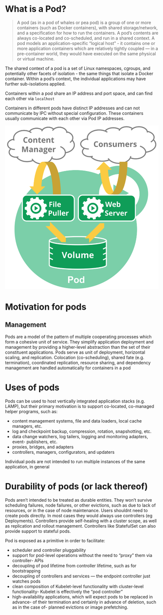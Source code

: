 # What is a Pod?

> A pod (as in a pod of whales or pea pod) is a group of one or more containers (such as Docker containers), with shared storage/network, and a specification for how to run the containers. A pod’s contents are always co-located and co-scheduled, and run in a shared context. A pod models an application-specific “logical host” - it contains one or more application containers which are relatively tightly coupled — in a pre-container world, they would have executed on the same physical or virtual machine.

The shared context of a pod is a set of Linux namespaces, cgroups, and potentially other facets of isolation - the same things that isolate a Docker container. Within a pod’s context, the individual applications may have further sub-isolations applied.

Containers within a pod share an IP address and port space, and can find each other via `localhost`

Containers in different pods have distinct IP addresses and can not communicate by IPC without special configuration. These containers usually communicate with each other via Pod IP addresses.

![k8s Cluster](../../img/02_pods.svg)

# Motivation for pods

## Management

Pods are a model of the pattern of multiple cooperating processes which form a cohesive unit of service. They simplify application deployment and management by providing a higher-level abstraction than the set of their constituent applications. Pods serve as unit of deployment, horizontal scaling, and replication. Colocation (co-scheduling), shared fate (e.g. termination), coordinated replication, resource sharing, and dependency management are handled automatically for containers in a pod

# Uses of pods

Pods can be used to host vertically integrated application stacks (e.g. LAMP), but their primary motivation is to support co-located, co-managed helper programs, such as:

- content management systems, file and data loaders, local cache managers, etc.
- log and checkpoint backup, compression, rotation, snapshotting, etc.
- data change watchers, log tailers, logging and monitoring adapters, event- publishers, etc.
- proxies, bridges, and adapters
- controllers, managers, configurators, and updaters

Individual pods are not intended to run multiple instances of the same application, in general

# Durability of pods (or lack thereof)

Pods aren’t intended to be treated as durable entities. They won’t survive scheduling failures, node failures, or other evictions, such as due to lack of resources, or in the case of node maintenance.
Users shouldnt need to create pods directly. In most cases they would always use controllers (eg Deployments). Controllers provide self-healing with a cluster scope, as well as replication and rollout management. Controllers like StatefulSet can also provide support to stateful pods.

Pod is exposed as a primitive in order to facilitate:

- scheduler and controller pluggability
- support for pod-level operations without the need to “proxy” them via controller- APIs
- decoupling of pod lifetime from controller lifetime, such as for bootstrapping
- decoupling of controllers and services — the endpoint controller just watches pods
- clean composition of Kubelet-level functionality with cluster-level functionality- Kubelet is effectively the “pod controller”
- high-availability applications, which will expect pods to be replaced in advance- of their termination and certainly in advance of deletion, such as in the case of- planned evictions or image prefetching.


